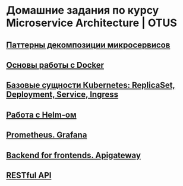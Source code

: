 # Домашние задания по курсу Microservice Architecture | OTUS

## [Паттерны декомпозиции микросервисов](01_decompose/README.md)

## [Основы работы с Docker](02_docker/README.md)

## [Базовые сущности Кubernetes: ReplicaSet, Deployment, Service, Ingress](03_k8s/README.md)

## [Работа с Helm-ом](04_helm/README.md)

## [Prometheus. Grafana](05_monitoring/README.md)

## [Backend for frontends. Apigateway](06_api_gateway_auth/README.md)

## [RESTful API](07_rest/README.md)